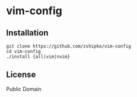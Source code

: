 # vim-config

## Installation

    git clone https://github.com/zshipko/vim-config
    cd vim-config
    ./install {all|vim|nvim}

## License

Public Domain

